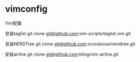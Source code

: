 # vimconfig
Vim配置

安装taglist
git clone git@github.com:vim-scripts/taglist.vim.git

安装NERDTree
git clone git@github.com:scrooloose/nerdtree.git

安装airline
git clone git@github.com:bling/vim-airline.git

